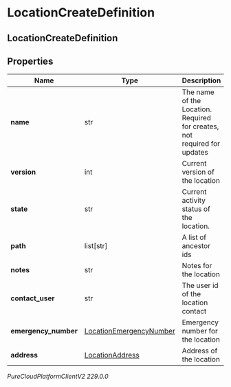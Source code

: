 # LocationCreateDefinition

## LocationCreateDefinition

## Properties

|Name | Type | Description | Notes|
|------------ | ------------- | ------------- | -------------|
| **name** | str | The name of the Location. Required for creates, not required for updates | |
| **version** | int | Current version of the location | [optional] |
| **state** | str | Current activity status of the location. | [optional] |
| **path** | list[str] | A list of ancestor ids | [optional] |
| **notes** | str | Notes for the location | [optional] |
| **contact_user** | str | The user id of the location contact | [optional] |
| **emergency_number** | [LocationEmergencyNumber](LocationEmergencyNumber) | Emergency number for the location | [optional] |
| **address** | [LocationAddress](LocationAddress) | Address of the location | [optional] |



_PureCloudPlatformClientV2 229.0.0_
